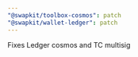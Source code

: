 ```yaml
---
"@swapkit/toolbox-cosmos": patch
"@swapkit/wallet-ledger": patch
---
```


Fixes Ledger cosmos and TC multisig
